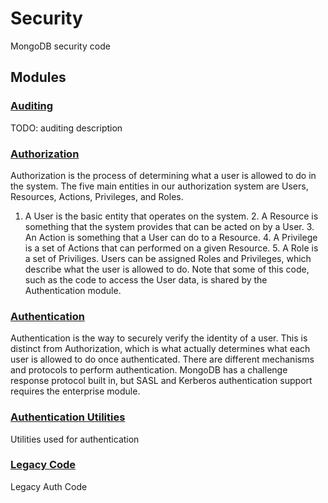 # Security

MongoDB security code

## Modules

### [Auditing](auditing)
TODO: auditing description

### [Authorization](authorization)
Authorization is the process of determining what a user is allowed to do in the system.  The five main entities in our authorization system are Users, Resources, Actions, Privileges, and Roles.
1. A User is the basic entity that operates on the system. 2. A Resource is something that the system provides that can be acted on by a User. 3. An Action is something that a User can do to a Resource. 4. A Privilege is a set of Actions that can performed on a given Resource. 5. A Role is a set of Priviliges.
Users can be assigned Roles and Privileges, which describe what the user is allowed to do.
Note that some of this code, such as the code to access the User data, is shared by the Authentication module.

### [Authentication](authentication)
Authentication is the way to securely verify the identity of a user. This is distinct from Authorization, which is what actually determines what each user is allowed to do once authenticated.  There are different mechanisms and protocols to perform authentication.  MongoDB has a challenge response protocol built in, but SASL and Kerberos authentication support requires the enterprise module.

### [Authentication Utilities](authentication\_utilities)
Utilities used for authentication

### [Legacy Code](legacy\_code)
Legacy Auth Code


